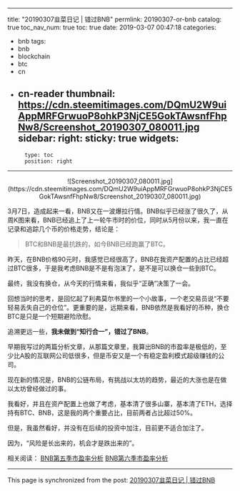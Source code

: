 
---
title: "20190307韭菜日记 | 错过BNB"
permlink: 20190307-or-bnb
catalog: true
toc_nav_num: true
toc: true
date: 2019-03-07 00:47:18
categories:
- bnb
tags:
- bnb
- blockchain
- btc
- cn
- cn-reader
thumbnail: https://cdn.steemitimages.com/DQmU2W9uiAppMRFGrwuoP8ohkP3NjCE5GokTAwsnfFhpNw8/Screenshot_20190307_080011.jpg
sidebar:
    right:
        sticky: true
widgets:
    -
        type: toc
        position: right
---


<center>![Screenshot_20190307_080011.jpg](https://cdn.steemitimages.com/DQmU2W9uiAppMRFGrwuoP8ohkP3NjCE5GokTAwsnfFhpNw8/Screenshot_20190307_080011.jpg)</center>

3月7日，造成起来一看，BNB又在一波爆拉行情。BNB似乎已经涨了很久了，从周K图来看，BNB已经追上了上一轮牛市时的价位，同时从5月份以来，我一直在记录和追踪几个币的价格走势，结论是：

>BTC和BNB是最抗跌的，如今BNB已经跑赢了BTC。

昨天，在BNB价格90元时，我感觉已经很高了，BNB在我资产配置的占比已经超过BTC很多，于是我考虑BNB是不是有泡沫了，是不是可以换仓一些到BTC。

最终，我没有换仓，从今天的行情来看，我似乎“正确”决策了一会。

回想当时的思考，是回忆起了利弗莫尔书里的一个小故事，一个老交易员说“不要轻易丢失自己的仓位”。更重要的是，远期来看，BNB依然是我看好的币种，换仓BTC是只是一个短期避险欣慰。

追溯更远一些，**我未做到“知行合一”，错过了BNB**。

早期我写过的两篇分析文章，从那篇文章里，我算出BNB的市盈率是极低的，至少比A股的互联网公司低很多，但是币安又是一个有稳定盈利模式超级赚钱的公司。

现在新的情况是，BNB的公链布局，有挑战以太坊的趋势，最近的大涨也是在做以太坊曾经做过的事。

我看好，并且在资产配置上也做了考虑，基本清了很多山寨，基本清了ETH，选择持有BTC、BNB，这是我的两个重要占比，目前两者占比超过50%。

但是，我虽然看好，并没有在后续的投资中加注，目前更不适合加注了。

因为，“风险是长出来的，机会才是跌出来的”。

相关阅读：
[BNB第五季市盈率分析](https://m.bihu.com/article/1691226)
[BNB第六季市盈率分析](https://steemit.com/binance/@yellowbird/5gkmfg-bnb-or-analysis-of-bnb)

- - -

This page is synchronized from the post: [20190307韭菜日记 | 错过BNB](https://steemit.com/@yellowbird/20190307-or-bnb)

